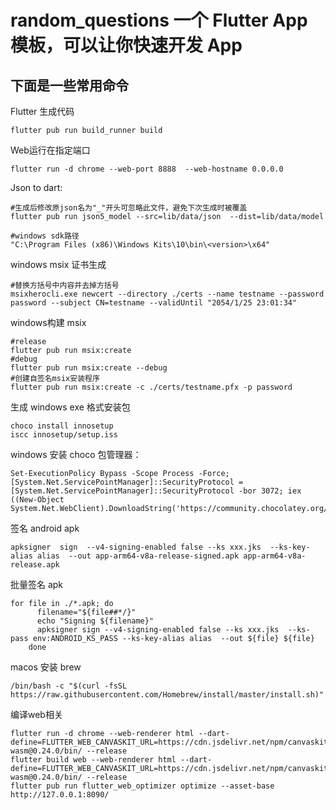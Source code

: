 # random_questions 一个 Flutter App 模板，可以让你快速开发 App

## 下面是一些常用命令

Flutter 生成代码
```shell
flutter pub run build_runner build
```

Web运行在指定端口
```shell
flutter run -d chrome --web-port 8888  --web-hostname 0.0.0.0
```

Json to dart:
```shell
#生成后修改原json名为"_"开头可忽略此文件，避免下次生成时被覆盖
flutter pub run json5_model --src=lib/data/json  --dist=lib/data/model
```

```shell
#windows sdk路径
"C:\Program Files (x86)\Windows Kits\10\bin\<version>\x64"
```

windows msix 证书生成
```shell
#替换方括号中内容并去掉方括号
msixherocli.exe newcert --directory ./certs --name testname --password password --subject CN=testname --validUntil "2054/1/25 23:01:34"
```
windows构建 msix
```shell
#release
flutter pub run msix:create
#debug
flutter pub run msix:create --debug
#创建自签名msix安装程序
flutter pub run msix:create -c ./certs/testname.pfx -p password
```
生成 windows exe 格式安装包
```shell
choco install innosetup
iscc innosetup/setup.iss
```

windows 安装 choco 包管理器：
```shell
Set-ExecutionPolicy Bypass -Scope Process -Force; [System.Net.ServicePointManager]::SecurityProtocol = [System.Net.ServicePointManager]::SecurityProtocol -bor 3072; iex ((New-Object System.Net.WebClient).DownloadString('https://community.chocolatey.org/install.ps1'))
```

签名 android apk
```shell
apksigner  sign  --v4-signing-enabled false --ks xxx.jks  --ks-key-alias alias  --out app-arm64-v8a-release-signed.apk app-arm64-v8a-release.apk
```

批量签名 apk
```shell
for file in ./*.apk; do
      filename="${file##*/}"
      echo "Signing ${filename}"
      apksigner sign --v4-signing-enabled false --ks xxx.jks  --ks-pass env:ANDROID_KS_PASS --ks-key-alias alias  --out ${file} ${file}
    done
```

macos 安装 brew
```shell
/bin/bash -c "$(curl -fsSL https://raw.githubusercontent.com/Homebrew/install/master/install.sh)"
```

编译web相关
```shell
flutter run -d chrome --web-renderer html --dart-define=FLUTTER_WEB_CANVASKIT_URL=https://cdn.jsdelivr.net/npm/canvaskit-wasm@0.24.0/bin/ --release
flutter build web --web-renderer html --dart-define=FLUTTER_WEB_CANVASKIT_URL=https://cdn.jsdelivr.net/npm/canvaskit-wasm@0.24.0/bin/ --release
flutter pub run flutter_web_optimizer optimize --asset-base http://127.0.0.1:8090/
```